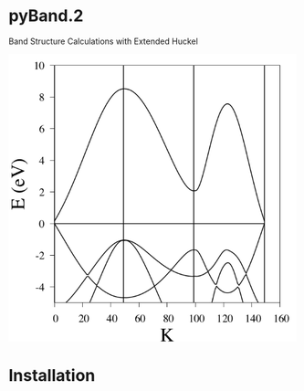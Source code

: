 # pyBand.2
Band Structure Calculations with Extended Huckel

![Alt text](./example/band_structure.png)

# Installation
